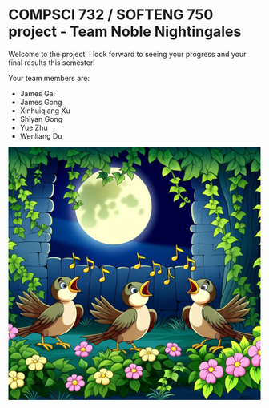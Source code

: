 # COMPSCI 732 / SOFTENG 750 project - Team Noble Nightingales

Welcome to the project! I look forward to seeing your progress and your final results this semester!

Your team members are:
- James Gai
- James Gong
- Xinhuiqiang Xu
- Shiyan Gong
- Yue Zhu
- Wenliang Du

![](./group-image/Noble%20Nightingales.webp)


